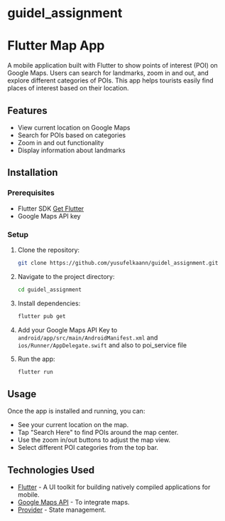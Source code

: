# guidel_assignment

# Flutter Map App
A mobile application built with Flutter to show points of interest (POI) on Google Maps. Users can search for landmarks, zoom in and out, and explore different categories of POIs. This app helps tourists easily find places of interest based on their location.

## Features
- View current location on Google Maps
- Search for POIs based on categories
- Zoom in and out functionality
- Display information about landmarks


## Installation

### Prerequisites
- Flutter SDK [Get Flutter](https://flutter.dev/docs/get-started/install)
- Google Maps API key 

### Setup
1. Clone the repository:
   ```bash
   git clone https://github.com/yusufelkaann/guidel_assignment.git
   ```
2. Navigate to the project directory:
   ```bash
   cd guidel_assignment
   ```
3. Install dependencies:
   ```bash
   flutter pub get
   ```
4. Add your Google Maps API Key to `android/app/src/main/AndroidManifest.xml` and `ios/Runner/AppDelegate.swift` and also to poi_service file

5. Run the app:
   ```bash
   flutter run
   ```


## Usage
Once the app is installed and running, you can:
- See your current location on the map.
- Tap "Search Here" to find POIs around the map center.
- Use the zoom in/out buttons to adjust the map view.
- Select different POI categories from the top bar.

## Technologies Used
- [Flutter](https://flutter.dev/) - A UI toolkit for building natively compiled applications for mobile.
- [Google Maps API](https://developers.google.com/maps) - To integrate maps.
- [Provider](https://pub.dev/packages/provider) - State management.
